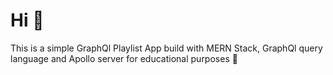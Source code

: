 # Hi 🥰

This is a simple GraphQl Playlist App build with MERN Stack, GraphQl query language and Apollo server for educational purposes 💖
